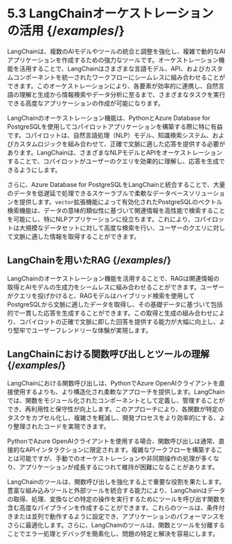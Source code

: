 # 5.3 LangChainオーケストレーションの活用 {/*examples*/}

LangChainは、複数のAIモデルやツールの統合と調整を強化し、複雑で動的なAIアプリケーションを作成するための強力なツールです。オーケストレーション機能を活用することで、LangChainはさまざまな言語モデル、API、およびカスタムコンポーネントを統一されたワークフローにシームレスに組み合わせることができます。このオーケストレーションにより、各要素が効率的に連携し、自然言語の理解と生成から情報検索やデータ分析に至るまで、さまざまなタスクを実行できる高度なアプリケーションの作成が可能になります。

LangChainのオーケストレーション機能は、PythonとAzure Database for PostgreSQLを使用してコパイロットアプリケーションを構築する際に特に有益です。コパイロットは、自然言語処理（NLP）モデル、知識検索システム、およびカスタムロジックを組み合わせて、正確で文脈に適した応答を提供する必要があります。LangChainは、さまざまなNLPモデルとAPIをオーケストレーションすることで、コパイロットがユーザーのクエリを効果的に理解し、応答を生成できるようにします。

さらに、Azure Database for PostgreSQLをLangChainと統合することで、大量のデータを低遅延で処理できるスケーラブルで柔軟なデータベースソリューションを提供します。`vector`拡張機能によって有効化されたPostgreSQLのベクトル検索機能は、データの意味的類似性に基づいて関連情報を高性能で検索することを可能にし、特にNLPアプリケーションに役立ちます。これにより、コパイロットは大規模なデータセットに対して高度な検索を行い、ユーザーのクエリに対して文脈に適した情報を取得することができます。

## LangChainを用いたRAG {/*examples*/}

LangChainのオーケストレーション機能を活用することで、RAGは関連情報の取得とAIモデルの生成力をシームレスに組み合わせることができます。ユーザーがクエリを投げかけると、RAGモデルはハイブリッド検索を使用してPostgreSQLから文脈に適したデータを取得し、その基礎データに基づいて包括的で一貫した応答を生成することができます。この取得と生成の組み合わせにより、コパイロットの正確で文脈に即した回答を提供する能力が大幅に向上し、より堅牢でユーザーフレンドリーな体験が実現します。

## LangChainにおける関数呼び出しとツールの理解 {/*examples*/}

LangChainにおける関数呼び出しは、PythonでAzure OpenAIクライアントを直接使用するよりも、より構造化され柔軟なアプローチを提供します。LangChainでは、関数をモジュール化されたコンポーネントとして定義し、管理することができ、再利用性と保守性が向上します。このアプローチにより、各関数が特定のタスクをカプセル化し、複雑さを軽減し、開発プロセスをより効率的にする、より整理されたコードを実現できます。

PythonでAzure OpenAIクライアントを使用する場合、関数呼び出しは通常、直接的なAPIインタラクションに限定されます。複雑なワークフローを構築することは可能ですが、手動でのオーケストレーションや非同期操作の処理が多くなり、アプリケーションが成長するにつれて維持が困難になることがあります。

LangChainのツールは、関数呼び出しを強化する上で重要な役割を果たします。豊富な組み込みツールと外部ツールを統合する能力により、LangChainはデータの取得、処理、変換などの特定の操作を実行するためにツールを呼び出す関数を含む高度なパイプラインを作成することができます。これらのツールは、条件付きまたは並列で動作するように設定でき、アプリケーションのパフォーマンスをさらに最適化します。さらに、LangChainのツールは、関数とツールを分離することでエラー処理とデバッグを簡素化し、問題の特定と解決を容易にします。
